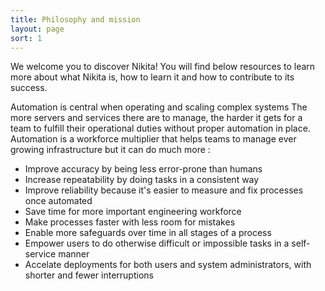 ```yaml
---
title: Philosophy and mission
layout: page
sort: 1
---
```


We welcome you to discover Nikita! You will find below resources to learn more about what Nikita is, how to learn it and how to contribute to its success.

Automation is central when operating and scaling complex systems The more servers and services there are to manage, the harder it gets for a team to fulfill their operational duties without proper automation in place. Automation is a workforce multiplier that helps teams to manage ever growing infrastructure but it can do much more :

* Improve accuracy by being less error-prone than humans
* Increase repeatability by doing tasks in a consistent way
* Improve reliability because it's easier to measure and fix processes once automated
* Save time for more important engineering workforce
* Make processes faster with less room for mistakes
* Enable more safeguards over time in all stages of a process
* Empower users to do otherwise difficult or impossible tasks in a self-service manner
* Accelate deployments for both users and system administrators, with shorter and fewer interruptions
